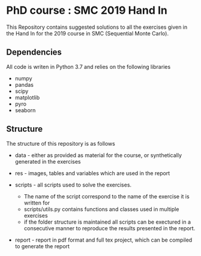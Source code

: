# PhD course : SMC 2019 Hand In

This Repository contains suggested solutions to all the exercises given in the Hand In for the 2019 course in SMC (Sequential Monte Carlo).

## Dependencies
All code is writen in Python 3.7 and relies on the following libraries

* numpy
* pandas
* scipy
* matplotlib
* pyro
* seaborn

## Structure 

The structure of this repository is as follows

* data - either as provided as material for the course, or synthetically generated in the exercises
* res - images, tables and variables which are used in the report
* scripts - all scripts used to solve the exercises.
    - The name of the script correspond to the name of the exercise it is written for
    - scripts/utils.py contains functions and classes used in multiple exercises
    - if the folder structure is maintained all scripts can be exectured in a consecutive manner to reproduce the results presented in the report.

* report - report in pdf format and full tex project, which can be compiled to generate the report


